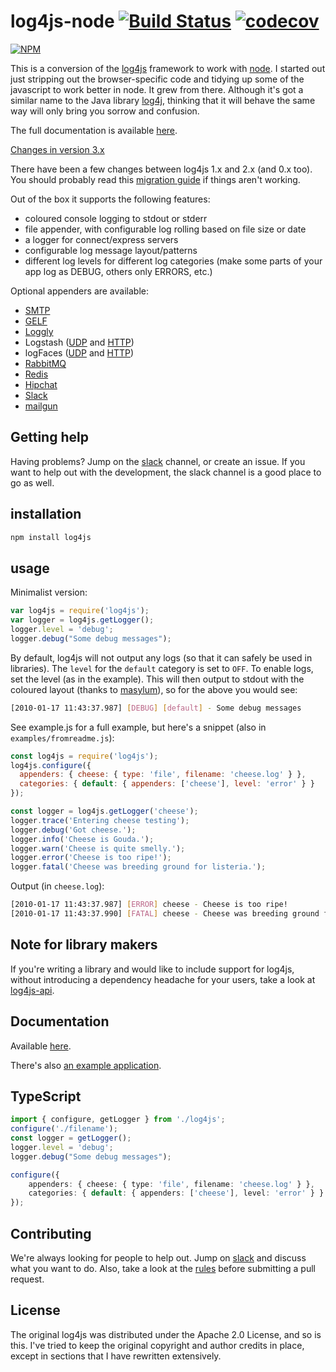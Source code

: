 # log4js-node [![Build Status](https://secure.travis-ci.org/log4js-node/log4js-node.png?branch=master)](http://travis-ci.org/log4js-node/log4js-node) [![codecov](https://codecov.io/gh/log4js-node/log4js-node/branch/master/graph/badge.svg)](https://codecov.io/gh/log4js-node/log4js-node)


[![NPM](https://nodei.co/npm/log4js.png?downloads=true&downloadRank=true&stars=true)](https://nodei.co/npm/log4js/)

This is a conversion of the [log4js](https://github.com/stritti/log4js)
framework to work with [node](http://nodejs.org). I started out just stripping out the browser-specific code and tidying up some of the javascript to work better in node. It grew from there. Although it's got a similar name to the Java library [log4j](https://logging.apache.org/log4j/2.x/), thinking that it will behave the same way will only bring you sorrow and confusion.

The full documentation is available [here](https://log4js-node.github.io/log4js-node/).

[Changes in version 3.x](https://log4js-node.github.io/log4js-node/v3-changes.md)

There have been a few changes between log4js 1.x and 2.x (and 0.x too). You should probably read this [migration guide](https://log4js-node.github.io/log4js-node/migration-guide.html) if things aren't working.

Out of the box it supports the following features:

* coloured console logging to stdout or stderr
* file appender, with configurable log rolling based on file size or date
* a logger for connect/express servers
* configurable log message layout/patterns
* different log levels for different log categories (make some parts of your app log as DEBUG, others only ERRORS, etc.)

Optional appenders are available:
* [SMTP](https://github.com/log4js-node/smtp)
* [GELF](https://github.com/log4js-node/gelf)
* [Loggly](https://github.com/log4js-node/loggly)
* Logstash ([UDP](https://github.com/log4js-node/logstashUDP) and [HTTP](https://github.com/log4js-node/logstashHTTP))
* logFaces ([UDP](https://github.com/log4js-node/logFaces-UDP) and [HTTP](https://github.com/log4js-node/logFaces-HTTP))
* [RabbitMQ](https://github.com/log4js-node/rabbitmq)
* [Redis](https://github.com/log4js-node/redis)
* [Hipchat](https://github.com/log4js-node/hipchat)
* [Slack](https://github.com/log4js-node/slack)
* [mailgun](https://github.com/log4js-node/mailgun)


## Getting help
Having problems? Jump on the [slack](https://join.slack.com/t/log4js-node/shared_invite/enQtMjk5OTcxODMwNDA1LTk5ZTA0YjcwNWRiYmFkNGQyZTkyZTYzYTFiYTE2NTRhNzFmNmY3OTdjZTY3MWM3M2RlMGQxN2ZlMmY4ZDFmZWY) channel, or create an issue. If you want to help out with the development, the slack channel is a good place to go as well.

## installation

```bash
npm install log4js
```

## usage

Minimalist version:
```javascript
var log4js = require('log4js');
var logger = log4js.getLogger();
logger.level = 'debug';
logger.debug("Some debug messages");
```
By default, log4js will not output any logs (so that it can safely be used in libraries). The `level` for the `default` category is set to `OFF`. To enable logs, set the level (as in the example). This will then output to stdout with the coloured layout (thanks to [masylum](http://github.com/masylum)), so for the above you would see:
```bash
[2010-01-17 11:43:37.987] [DEBUG] [default] - Some debug messages
```
See example.js for a full example, but here's a snippet (also in `examples/fromreadme.js`):
```javascript
const log4js = require('log4js');
log4js.configure({
  appenders: { cheese: { type: 'file', filename: 'cheese.log' } },
  categories: { default: { appenders: ['cheese'], level: 'error' } }
});

const logger = log4js.getLogger('cheese');
logger.trace('Entering cheese testing');
logger.debug('Got cheese.');
logger.info('Cheese is Gouda.');
logger.warn('Cheese is quite smelly.');
logger.error('Cheese is too ripe!');
logger.fatal('Cheese was breeding ground for listeria.');
```
Output (in `cheese.log`):
```bash
[2010-01-17 11:43:37.987] [ERROR] cheese - Cheese is too ripe!
[2010-01-17 11:43:37.990] [FATAL] cheese - Cheese was breeding ground for listeria.
```

## Note for library makers

If you're writing a library and would like to include support for log4js, without introducing a dependency headache for your users, take a look at [log4js-api](https://github.com/log4js-node/log4js-api).

## Documentation
Available [here](https://log4js-node.github.io/log4js-node/).

There's also [an example application](https://github.com/log4js-node/log4js-example).

## TypeScript
```ts
import { configure, getLogger } from './log4js';
configure('./filename');
const logger = getLogger();
logger.level = 'debug';
logger.debug("Some debug messages");

configure({
	appenders: { cheese: { type: 'file', filename: 'cheese.log' } },
	categories: { default: { appenders: ['cheese'], level: 'error' } }
});
```

## Contributing

We're always looking for people to help out. Jump on [slack](https://join.slack.com/t/log4js-node/shared_invite/enQtMjk5OTcxODMwNDA1LTk5ZTA0YjcwNWRiYmFkNGQyZTkyZTYzYTFiYTE2NTRhNzFmNmY3OTdjZTY3MWM3M2RlMGQxN2ZlMmY4ZDFmZWY) and discuss what you want to do. Also, take a look at the [rules](https://log4js-node.github.io/log4js-node/contrib-guidelines.html) before submitting a pull request.

## License

The original log4js was distributed under the Apache 2.0 License, and so is this. I've tried to
keep the original copyright and author credits in place, except in sections that I have rewritten
extensively.
